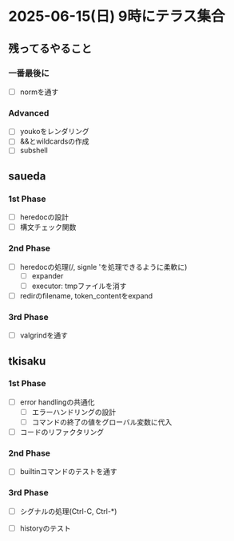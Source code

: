 # 2025-06-15(日) 9時にテラス集合

## 残ってるやること
### 一番最後に
- [ ] normを通す
### Advanced
- [ ] youkoをレンダリング
- [ ] &&とwildcardsの作成
- [ ] subshell

## saueda
### 1st Phase
- [ ] heredocの設計
- [ ] 構文チェック関数
### 2nd Phase
- [ ] heredocの処理(/, signle 'を処理できるように柔軟に)
	- [ ] expander
	- [ ] executor: tmpファイルを消す
- [ ] redirのfilename, token_contentをexpand
### 3rd Phase
- [ ] valgrindを通す
## tkisaku

### 1st Phase
- [ ] error handlingの共通化
	- [ ] エラーハンドリングの設計
	- [ ] コマンドの終了の値をグローバル変数に代入
- [ ] コードのリファクタリング
### 2nd Phase
- [ ] builtinコマンドのテストを通す
### 3rd Phase
- [ ] シグナルの処理(Ctrl-C, Ctrl-*)
- [ ] historyのテスト

